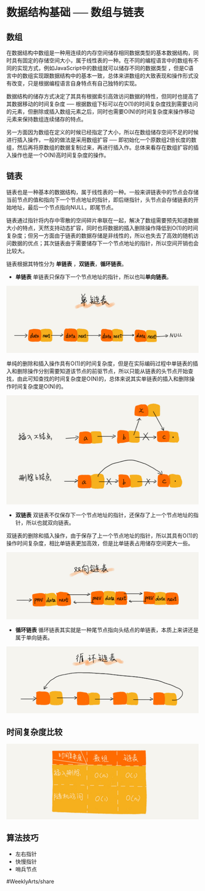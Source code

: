 # 数据结构基础 ── 数组与链表
## 数组
在数据结构中数组是一种用连续的内存空间储存相同数据类型的基本数据结构，同时具有固定的存储空间大小，属于线性表的一种。在不同的编程语言中的数组有不同的实现方式，例如JavaScript中的数组就可以储存不同的数据类型 ，但是C语言中的数组实现跟数据结构中的基本一致，总体来讲数组的大致表现和操作形式没有改变，只是根据编程语言自身特点有自己独特的实现。

数据结构的储存方式决定了其具有根据索引高效访问数据的特性，但同时也提高了其数据移动的时间复杂度 ── 根据数组下标可以在O(1)的时间复杂度找到需要访问的元素，但删除或插入数组元素之后，同时也需要O(N)的时间复杂度来操作移动元素来保持数组连续储存的特点。

另一方面因为数组在定义的时候已经指定了大小，所以在数组储存空间不足的时候进行插入操作，一般的做法是采用数组扩容 ── 即初始化一个原数组2倍长度的数组，然后再将原数组的数据复制过来，再进行插入作。总体来看存在数组扩容的插入操作也是一个O(N)高时间复杂度的操作。

## 链表
链表也是一种基本的数据结构，属于线性表的一种。一般来讲链表中的节点会存储当前节点的值和指向下一个节点地址的指针，即后继指针，头节点会存储链表的开始地址，最后一个节点指向NULL，即尾节点。

链表通过指针将内存中零散的空间碎片串联在一起，解决了数组需要预先知道数据大小的特点，天然支持动态扩容，同时也将数据的插入删除操作降低到O(1)的时间复杂度；但另一方面由于链表的数据存储是非线性的，所以也失去了高效的随机访问数据的优点；其次链表由于需要储存下一个节点地址的指针，所以空间开销也会比较大。

链表根据其特性分为 **单链表** ，**双链表**，**循环链表**。

* **单链表**
单链表只保存下一个节点地址的指针，所以也叫**单向链表**。

![](README/b93e7ade9bb927baad1348d9a806ddeb.jpg)

单纯的删除和插入操作具有O(1)的时间复杂度，但是在实际编码过程中单链表的插入和删除操作分别需要知道该节点的前驱节点，所以只能从链表的头节点开始查找，由此可知查找的时间复杂度是O(N)的，总体来说其实单链表的插入和删除操作时间复杂度是O(N)的。

![](README/452e943788bdeea462d364389bd08a17.jpg)

* **双链表**
双链表不仅保存下一个节点地址的指针，还保存了上一个节点地址的指针，所以也就双向链表。

双链表的删除和插入操作，由于保存了上一个节点地址的指针，所以其具有O(1)的操作时间复杂度，相比单链表更加高效，但是比单链表占用储存空间更大一些。

![](README/cbc8ab20276e2f9312030c313a9ef70b.jpg)

* **循环链表**
循环链表其实就是一种尾节点指向头结点的单链表，本质上来讲还是属于单向链表。

![](README/86cb7dc331ea958b0a108b911f38d155.jpg)

## 时间复杂度比较
![](README/4f63e92598ec2551069a0eef69db7168.jpg)

## 算法技巧
* 左右指针
* 快慢指针
* 哨兵节点

#WeeklyArts/share